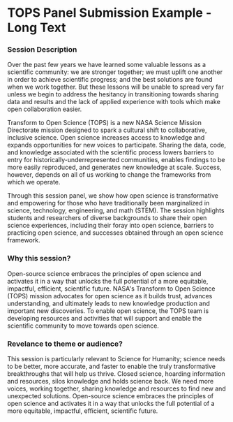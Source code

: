 # TOPS Panel Submission Example - Long Text

### Session Description
Over the past few years we have learned some valuable lessons as a scientific community: we are stronger together; we must uplift one another in order to achieve scientific progress; and the best solutions are found when we work together. But these lessons will be unable to spread very far unless we begin to address the hesitancy in transitioning towards sharing data and results and the lack of applied experience with tools which make open collaboration easier. 

Transform to Open Science (TOPS) is a new NASA Science Mission Directorate mission designed to spark a cultural shift to collaborative, inclusive science.
Open science increases access to knowledge and expands opportunities for new voices to participate. Sharing the data, code, and knowledge associated with the scientific process lowers barriers to entry for historically-underrepresented communities, enables findings to be more easily reproduced, and generates new knowledge at scale. Success, however, depends on all of us working to change the frameworks from which we operate.

Through this session panel, we show how open science is transformative and empowering for those who have traditionally been marginalized in science, technology, engineering, and math (STEM). The session highlights students and researchers of diverse backgrounds to share their open science experiences, including their foray into open science, barriers to practicing open science, and successes obtained through an open science framework.


### Why this session?
Open-source science embraces the principles of open science and activates it in a way that unlocks the full potential of a more equitable, impactful, efficient, scientific future. NASA's Transform to Open Science (TOPS) mission advocates for open science as it builds trust, advances understanding, and ultimately leads to new knowledge production and important new discoveries. To enable open science, the TOPS team is developing resources and activities that will support and enable the scientific community to move towards open science.

### Revelance to theme or audience? 
This session is particularly relevant to Science for Humanity; science needs to be better, more accurate, and faster to enable the truly transformative breakthroughs that will help us thrive. Closed science, hoarding information and resources, silos knowledge and holds science back. We need more voices, working together, sharing knowledge and resources to find new and unexpected solutions.  Open-source science embraces the principles of open science and activates it in a way that unlocks the full potential of a more equitable, impactful, efficient, scientific future. 
